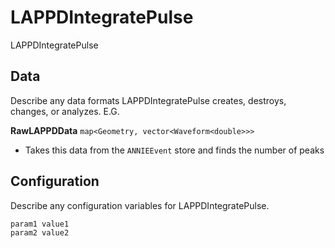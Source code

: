 # LAPPDIntegratePulse

LAPPDIntegratePulse

## Data

Describe any data formats LAPPDIntegratePulse creates, destroys, changes, or analyzes. E.G.

**RawLAPPDData** `map<Geometry, vector<Waveform<double>>>`
* Takes this data from the `ANNIEEvent` store and finds the number of peaks

## Configuration

Describe any configuration variables for LAPPDIntegratePulse.

```
param1 value1
param2 value2
```
